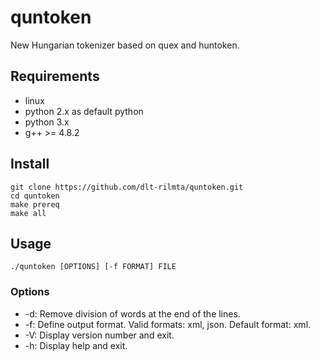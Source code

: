 # quntoken

New Hungarian tokenizer based on quex and huntoken.

## Requirements

* linux
* python 2.x as default python
* python 3.x
* g++ >= 4.8.2

## Install

```
git clone https://github.com/dlt-rilmta/quntoken.git
cd quntoken
make prereq
make all
```

## Usage

```
./quntoken [OPTIONS] [-f FORMAT] FILE
```
### Options

* -d: Remove division of words at the end of the lines.
* -f: Define output format. Valid formats: xml, json. Default format: xml.
* -V: Display version number and exit.
* -h: Display help and exit.

